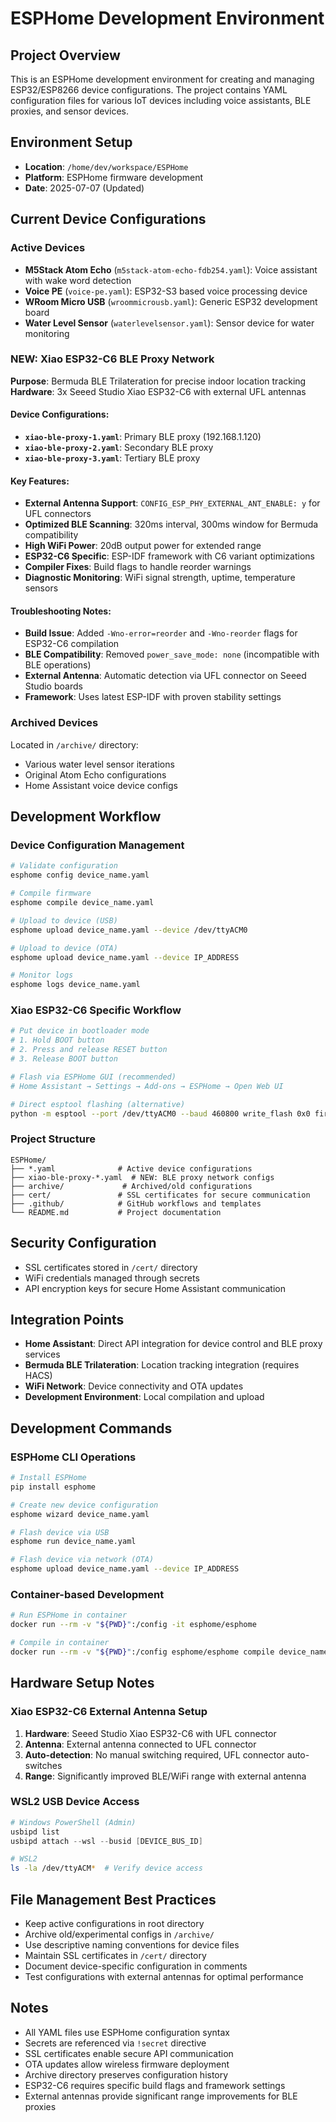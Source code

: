 # ESPHome Development Environment

## Project Overview
This is an ESPHome development environment for creating and managing ESP32/ESP8266 device configurations. The project contains YAML configuration files for various IoT devices including voice assistants, BLE proxies, and sensor devices.

## Environment Setup
- **Location**: `/home/dev/workspace/ESPHome`
- **Platform**: ESPHome firmware development
- **Date**: 2025-07-07 (Updated)

## Current Device Configurations

### Active Devices
- **M5Stack Atom Echo** (`m5stack-atom-echo-fdb254.yaml`): Voice assistant with wake word detection
- **Voice PE** (`voice-pe.yaml`): ESP32-S3 based voice processing device  
- **WRoom Micro USB** (`wroommicrousb.yaml`): Generic ESP32 development board
- **Water Level Sensor** (`waterlevelsensor.yaml`): Sensor device for water monitoring

### NEW: Xiao ESP32-C6 BLE Proxy Network
**Purpose**: Bermuda BLE Trilateration for precise indoor location tracking
**Hardware**: 3x Seeed Studio Xiao ESP32-C6 with external UFL antennas

#### Device Configurations:
- **`xiao-ble-proxy-1.yaml`**: Primary BLE proxy (192.168.1.120)
- **`xiao-ble-proxy-2.yaml`**: Secondary BLE proxy  
- **`xiao-ble-proxy-3.yaml`**: Tertiary BLE proxy

#### Key Features:
- **External Antenna Support**: `CONFIG_ESP_PHY_EXTERNAL_ANT_ENABLE: y` for UFL connectors
- **Optimized BLE Scanning**: 320ms interval, 300ms window for Bermuda compatibility
- **High WiFi Power**: 20dB output power for extended range
- **ESP32-C6 Specific**: ESP-IDF framework with C6 variant optimizations
- **Compiler Fixes**: Build flags to handle reorder warnings
- **Diagnostic Monitoring**: WiFi signal strength, uptime, temperature sensors

#### Troubleshooting Notes:
- **Build Issue**: Added `-Wno-error=reorder` and `-Wno-reorder` flags for ESP32-C6 compilation
- **BLE Compatibility**: Removed `power_save_mode: none` (incompatible with BLE operations)
- **External Antenna**: Automatic detection via UFL connector on Seeed Studio boards
- **Framework**: Uses latest ESP-IDF with proven stability settings

### Archived Devices
Located in `/archive/` directory:
- Various water level sensor iterations
- Original Atom Echo configurations
- Home Assistant voice device configs

## Development Workflow

### Device Configuration Management
```bash
# Validate configuration
esphome config device_name.yaml

# Compile firmware
esphome compile device_name.yaml

# Upload to device (USB)
esphome upload device_name.yaml --device /dev/ttyACM0

# Upload to device (OTA)
esphome upload device_name.yaml --device IP_ADDRESS

# Monitor logs
esphome logs device_name.yaml
```

### Xiao ESP32-C6 Specific Workflow
```bash
# Put device in bootloader mode
# 1. Hold BOOT button
# 2. Press and release RESET button
# 3. Release BOOT button

# Flash via ESPHome GUI (recommended)
# Home Assistant → Settings → Add-ons → ESPHome → Open Web UI

# Direct esptool flashing (alternative)
python -m esptool --port /dev/ttyACM0 --baud 460800 write_flash 0x0 firmware.bin
```

### Project Structure
```
ESPHome/
├── *.yaml              # Active device configurations
├── xiao-ble-proxy-*.yaml  # NEW: BLE proxy network configs
├── archive/             # Archived/old configurations  
├── cert/               # SSL certificates for secure communication
├── .github/            # GitHub workflows and templates
└── README.md           # Project documentation
```

## Security Configuration
- SSL certificates stored in `/cert/` directory
- WiFi credentials managed through secrets
- API encryption keys for secure Home Assistant communication

## Integration Points
- **Home Assistant**: Direct API integration for device control and BLE proxy services
- **Bermuda BLE Trilateration**: Location tracking integration (requires HACS)
- **WiFi Network**: Device connectivity and OTA updates
- **Development Environment**: Local compilation and upload

## Development Commands

### ESPHome CLI Operations
```bash
# Install ESPHome
pip install esphome

# Create new device configuration
esphome wizard device_name.yaml

# Flash device via USB
esphome run device_name.yaml

# Flash device via network (OTA)
esphome upload device_name.yaml --device IP_ADDRESS
```

### Container-based Development
```bash
# Run ESPHome in container
docker run --rm -v "${PWD}":/config -it esphome/esphome

# Compile in container
docker run --rm -v "${PWD}":/config esphome/esphome compile device_name.yaml
```

## Hardware Setup Notes

### Xiao ESP32-C6 External Antenna Setup
1. **Hardware**: Seeed Studio Xiao ESP32-C6 with UFL connector
2. **Antenna**: External antenna connected to UFL connector
3. **Auto-detection**: No manual switching required, UFL connector auto-switches
4. **Range**: Significantly improved BLE/WiFi range with external antenna

### WSL2 USB Device Access
```powershell
# Windows PowerShell (Admin)
usbipd list
usbipd attach --wsl --busid [DEVICE_BUS_ID]
```

```bash
# WSL2
ls -la /dev/ttyACM*  # Verify device access
```

## File Management Best Practices
- Keep active configurations in root directory
- Archive old/experimental configs in `/archive/`
- Use descriptive naming conventions for device files
- Maintain SSL certificates in `/cert/` directory
- Document device-specific configuration in comments
- Test configurations with external antennas for optimal performance

## Notes
- All YAML files use ESPHome configuration syntax
- Secrets are referenced via `!secret` directive
- SSL certificates enable secure API communication
- OTA updates allow wireless firmware deployment
- Archive directory preserves configuration history
- ESP32-C6 requires specific build flags and framework settings
- External antennas provide significant range improvements for BLE proxies